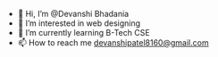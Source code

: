 - 👋 Hi, I’m @Devanshi Bhadania
- 👀 I’m interested in web designing 
- 🌱 I’m currently learning B-Tech CSE
- 📫 How to reach me devanshipatel8160@gmail.com


<!---
devanshi1209/devanshi1209 is a ✨ special ✨ repository because its `README.md` (this file) appears on your GitHub profile.
You can click the Preview link to take a look at your changes.
--->

